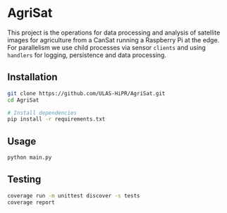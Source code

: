 # AgriSat

This project is the operations for data processing and analysis of satellite images for agriculture from a CanSat running a Raspberry Pi at the edge. For parallelism we use child processes via sensor `clients` and using `handlers` for logging, persistence and data processing.

## Installation

```bash
git clone https://github.com/ULAS-HiPR/AgriSat.git
cd AgriSat

# Install dependencies
pip install -r requirements.txt
```

## Usage

```bash
python main.py
```

## Testing

```bash
coverage run -m unittest discover -s tests
coverage report
```